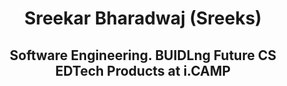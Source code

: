 <h1 align="center">Sreekar Bharadwaj (Sreeks)</h1>
<h2 align="center">Software Engineering. BUIDLng Future CS EDTech Products at i.CAMP</h2>

